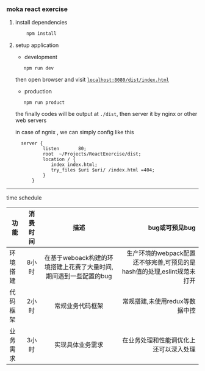 ### moka react exercise




1. install dependencies
    ```js
        npm install
    ```
2. setup application
    
    * development 
    
    ```$xslt
       npm run dev
    ```
    then open browser and visit [`localhost:8080/dist/index.html`](http://localhost:8080/dist/index.html)
    
    * production 
        
    ```$xslt
       npm run product
    ```
    the finally codes will be output at `./dist`, then server it by nginx or other web servers
    
    in case of ngnix , we can simply config like this
     
     ```
       server {
               listen       80;
               root  ~/Projects/ReactExercise/dist;
               location / {
                  index index.html;
                  try_files $uri $uri/ /index.html =404;
               }
           }
    ```
    
    
    
    
    
    
******

time schedule
 
 
 | 功能        | 消费时间 | 描述 | bug或可预见bug |
 | ------------- |:-------------:| :-----:|-----:|
 | 环境搭建      | 8小时      | 在基于weboack构建的环境搭建上花费了大量时间,期间遇到一些配置的bug| 生产环境的webpack配置还不够完善,可预见的是hash值的处理,eslint规范未打开 |
 | 代码框架      | 2小时      | 常规业务代码框架 | 常规搭建,未使用redux等数据中控 |
 | 业务需求      | 3小时      | 实现具体业务需求 | 在业务处理和性能调优化上还可以深入处理 |
 
 
 
 
 
 